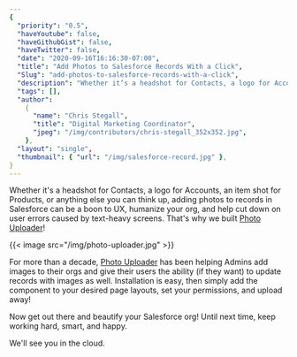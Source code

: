 ```yaml
---
{
  "priority": "0.5",
  "haveYoutube": false,
  "haveGithubGist": false,
  "haveTwitter": false,
  "date": "2020-09-16T16:16:30-07:00",
  "title": "Add Photos to Salesforce Records With a Click",
  "Slug": "add-photos-to-salesforce-records-with-a-click",
  "description": "Whether it’s a headshot for Contacts, a logo for Accounts, an item shot for Products, or anything else you can think up, adding photos to...",
  "tags": [],
  "author":
    {
      "name": "Chris Stegall",
      "title": "Digital Marketing Coordinator",
      "jpeg": "/img/contributors/chris-stegall_352x352.jpg",
    },
  "layout": "single",
  "thumbnail": { "url": "/img/salesforce-record.jpg" },
}
---
```


Whether it's a headshot for Contacts, a logo for Accounts, an item shot for Products, or anything else you can think up, adding photos to records in Salesforce can be a boon to UX, humanize your org, and help cut down on user errors caused by text-heavy screens. That's why we built [Photo Uploader](https://appexchange.salesforce.com/appxListingDetail?listingId=a0N30000001TKzOEAW)!

{{< image src="/img/photo-uploader.jpg" >}}

For more than a decade, [Photo Uploader](https://appexchange.salesforce.com/appxListingDetail?listingId=a0N30000001TKzOEAW) has been helping Admins add images to their orgs and give their users the ability (if they want) to update records with images as well. Installation is easy, then simply add the component to your desired page layouts, set your permissions, and upload away!

Now get out there and beautify your Salesforce org! Until next time, keep working hard, smart, and happy.

We'll see you in the cloud.
